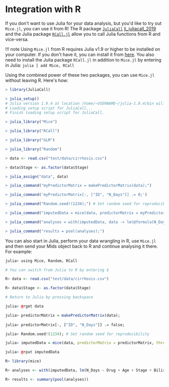 # Integration with R

If you don't want to use Julia for your data analysis, but you'd like to try out `Mice.jl`, you can use it from R! The R package [`JuliaCall`](https://non-contradiction.github.io/JuliaCall/index.html) [li_juliacall_2019](@cite) and the Julia package [`RCall.jl`](https://juliainterop.github.io/RCall.jl/stable/) allow you to call Julia functions from R and vice-versa.

!!! note
    Using `Mice.jl` from R requires Julia v1.9 or higher to be installed on your computer. If you don't have it, you can install it from [here](https://julialang.org/downloads/). You also need to install the Julia package `RCall.jl` in addition to `Mice.jl` by entering in Julia:
    ```julia
    ] add Mice, RCall
    ```

Using the combined power of these two packages, you can use `Mice.jl` without leaving R. Here's how:

```r
> library(JuliaCall)

> julia_setup()
# Julia version 1.9.4 at location /home/~USERNAME~/julia-1.9.4/bin will be used.
# Loading setup script for JuliaCall...
# Finish loading setup script for JuliaCall.

> julia_library("Mice")

> julia_library("RCall")

> julia_library("GLM")

> julia_library("Random")

> data <- read.csv("test/data/cirrhosis.csv")

> data$Stage <- as.factor(data$Stage)

> julia_assign("data", data)

> julia_command("myPredictorMatrix = makePredictorMatrix(data);")

> julia_command('myPredictorMatrix[:, ["ID", "N_Days"]] .= 0;')

> julia_command("Random.seed!(1234);") # Set random seed for reproducibility

> julia_command("imputedData = mice(data, predictorMatrix = myPredictorMatrix, threads = false);")

> julia_command("analyses = with(imputedData, data -> lm(@formula(N_Days ~ Drug + Age + Stage + Bilirubin), data));")

> julia_command("results = pool(analyses);")
```

You can also start in Julia, perform your data wrangling in R, use `Mice.jl` and then send your Mids object back to R and continue analysing it there. For example:

```r
julia> using Mice, Random, RCall

# You can switch from Julia to R by entering $

R> data <- read.csv("test/data/cirrhosis.csv")

R> data$Stage <- as.factor(data$Stage)

# Return to Julia by pressing backspace

julia> @rget data

julia> predictorMatrix = makePredictorMatrix(data);
    
julia> predictorMatrix[:, ["ID", "N_Days"]] .= false;

julia> Random.seed!(1234); # Set random seed for reproducibility

julia> imputedData = mice(data, predictorMatrix = predictorMatrix, threads = false);

julia> @rput imputedData

R> library(mice)

R> analyses <- with(imputedData, lm(N_Days ~ Drug + Age + Stage + Bilirubin))

R> results <- summary(pool(analyses))
```